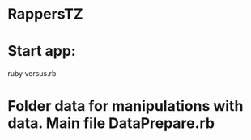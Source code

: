 # RappersTZ
# Start app:
ruby versus.rb <params>
# Folder data for manipulations with data. Main file DataPrepare.rb
